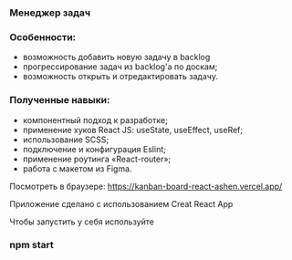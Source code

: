 ### Менеджер задач

### Особенности:

- возможность добавить новую задачу в backlog
- прогрессирование задач из backlog'a по доскам;
- возможность открыть и отредактировать задачу.

### Полученные навыки:

- компонентный подход к разработке;
- применение хуков React JS: useState, useEffect, useRef;
- использование SCSS;
- подключение и конфигурация Eslint;
- применение роутинга «React-router»;
- работа с макетом из Figma.

Посмотреть в браузере: https://kanban-board-react-ashen.vercel.app/

Приложение сделано с использованием Creat React App

Чтобы запустить у себя используйте 

### npm start






